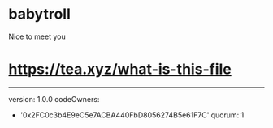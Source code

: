 # babytroll
Nice to meet you
# https://tea.xyz/what-is-this-file
---
version: 1.0.0
codeOwners:
  - '0x2FC0c3b4E9eC5e7ACBA440FbD8056274B5e61F7C'
quorum: 1
